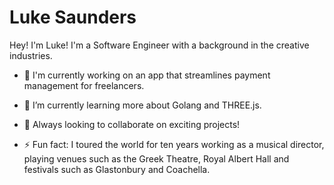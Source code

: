 # Luke Saunders 

Hey! I'm Luke! I'm a Software Engineer with a background in the creative industries.

- 🏢 I'm currently working on an app that streamlines payment management for freelancers.

- 🌱 I’m currently learning more about Golang and THREE.js.

- 🤝 Always looking to collaborate on exciting projects!

- ⚡ Fun fact: I toured the world for ten years working as a musical director, playing venues such as the Greek Theatre, Royal Albert Hall and festivals such as Glastonbury and Coachella. 

<!--
**LukeNSaunders/LukeNSaunders** is a ✨ _special_ ✨ repository because its `README.md` (this file) appears on your GitHub profile.

Here are some ideas to get you started:

- 🔭 I’m currently working on ...
- 🌱 I’m currently learning ...
- 👯 I’m looking to collaborate on ...
- 🤔 I’m looking for help with ...
- 💬 Ask me about ...
- 📫 How to reach me: ...
- 😄 Pronouns: ...
- ⚡ Fun fact: ...
-->
